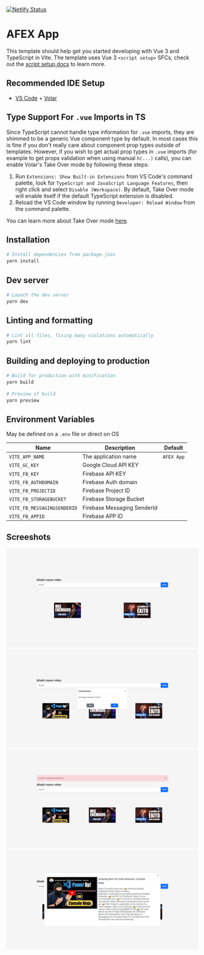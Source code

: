 [![Netlify Status](https://api.netlify.com/api/v1/badges/c85125b5-3f08-4be6-b873-50ba96971c59/deploy-status)](https://app.netlify.com/sites/afex-app-vue/deploys)

# AFEX App

This template should help get you started developing with Vue 3 and TypeScript in Vite. The template uses Vue 3 `<script setup>` SFCs, check out the [script setup docs](https://v3.vuejs.org/api/sfc-script-setup.html#sfc-script-setup) to learn more.

## Recommended IDE Setup

- [VS Code](https://code.visualstudio.com/) + [Volar](https://marketplace.visualstudio.com/items?itemName=Vue.volar)

## Type Support For `.vue` Imports in TS

Since TypeScript cannot handle type information for `.vue` imports, they are shimmed to be a generic Vue component type by default. In most cases this is fine if you don't really care about component prop types outside of templates. However, if you wish to get actual prop types in `.vue` imports (for example to get props validation when using manual `h(...)` calls), you can enable Volar's Take Over mode by following these steps:

1. Run `Extensions: Show Built-in Extensions` from VS Code's command palette, look for `TypeScript and JavaScript Language Features`, then right click and select `Disable (Workspace)`. By default, Take Over mode will enable itself if the default TypeScript extension is disabled.
2. Reload the VS Code window by running `Developer: Reload Window` from the command palette.

You can learn more about Take Over mode [here](https://github.com/johnsoncodehk/volar/discussions/471).

## Installation

```bash
# Install dependencies from package.json
yarn install
```

## Dev server

```bash
# Launch the dev server
yarn dev
```

## Linting and formatting

```bash
# Lint all files, fixing many violations automatically
yarn lint
```

## Building and deploying to production

```bash
# Build for production with minification
yarn build
```

```bash
# Preview of build 
yarn preview
```

## Environment Variables

May be defined on a `.env` file or direct on OS

| Name                         | Description                   | Default           |
| ---------------------------- | ----------------------------- | ----------------- |
| `VITE_APP_NAME`              | The application name          | `AFEX App`        |
| `VITE_GC_KEY`                | Google Cloud API KEY          |                   |
| `VITE_FB_KEY`                | Firebase API KEY              |                   |
| `VITE_FB_AUTHDOMAIN`         | Firebase Auth domain          |                   |
| `VITE_FB_PROJECTID`          | Firebase Project ID           |                   |
| `VITE_FB_STORAGEBUCKET`      | Firebase Storage Bucket       |                   |
| `VITE_FB_MESSAGINGSENDERID`  | Firebase Messaging SenderId   |                   |
| `VITE_FB_APPID`              | Firebase APP ID               |                   |

## Screeshots

![Saved videos](/public/screenshots/snapshot_1.png)
![Confirm deletion](/public/screenshots/snapshot_2.png)
![Previously added video](/public/screenshots/snapshot_3.png)
![Video detail](/public/screenshots/snapshot_4.png)
